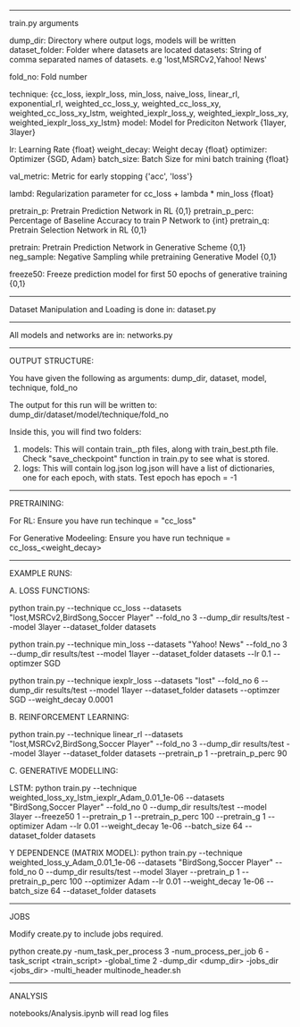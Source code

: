 ----
train.py arguments

dump_dir: Directory where output logs, models will be written
dataset_folder: Folder where datasets are located
datasets: String of comma separated names of datasets. e.g 'lost,MSRCv2,Yahoo! News'

fold_no: Fold number

technique: {cc_loss, iexplr_loss, min_loss, naive_loss, linear_rl, exponential_rl, weighted_cc_loss_y, weighted_cc_loss_xy, weighted_cc_loss_xy_lstm, weighted_iexplr_loss_y, weighted_iexplr_loss_xy, weighted_iexplr_loss_xy_lstm}
model: Model for Prediciton Network {1layer, 3layer}

lr: Learning Rate {float}
weight_decay: Weight decay {float}
optimizer: Optimizer {SGD, Adam}
batch_size: Batch Size for mini batch training {float}

val_metric: Metric for early stopping {'acc', 'loss'}

lambd: Regularization parameter for cc_loss + lambda * min_loss {float}

pretrain_p: Pretrain Prediction Network in RL {0,1}
pretrain_p_perc: Percentage of Baseline Accuracy to train P Network to {int}
pretrain_q: Pretrain Selection Network in RL {0,1}

pretrain: Pretrain Prediction Network in Generative Scheme {0,1}
neg_sample: Negative Sampling while pretraining Generative Model {0,1}

freeze50: Freeze prediction model for first 50 epochs of generative training {0,1}

-----
Dataset Manipulation and Loading is done in: dataset.py

-----
All models and networks are in: networks.py

-----
OUTPUT STRUCTURE:

You have given the following as arguments: dump_dir, dataset, model, technique, fold_no

The output for this run will be written to: dump_dir/dataset/model/technique/fold_no

Inside this, you will find two folders:
1. models: This will contain train_<epoch>.pth files, along with train_best.pth file. Check "save_checkpoint" function in train.py to see what is stored.
2. logs: This will contain log.json
    log.json will have a list of dictionaries, one for each epoch, with stats. Test epoch has epoch = -1
-----
PRETRAINING:

For RL: Ensure you have run techinque = "cc_loss"

For Generative Modeeling: Ensure you have run technique = cc_loss_<optimizer>_<lr>_<weight_decay>

-----
EXAMPLE RUNS:

A. LOSS FUNCTIONS:

python train.py   --technique cc_loss --datasets "lost,MSRCv2,BirdSong,Soccer Player" --fold_no 3 --dump_dir results/test --model 3layer --dataset_folder datasets

python train.py   --technique min_loss --datasets "Yahoo! News" --fold_no 3 --dump_dir results/test --model 1layer --dataset_folder datasets --lr 0.1
--optimzer SGD

python train.py   --technique iexplr_loss --datasets "lost" --fold_no 6 --dump_dir results/test --model 1layer --dataset_folder datasets --optimzer SGD --weight_decay 0.0001

B. REINFORCEMENT LEARNING:

python train.py   --technique linear_rl --datasets "lost,MSRCv2,BirdSong,Soccer Player" --fold_no 3 --dump_dir results/test --model 3layer --dataset_folder datasets --pretrain_p 1 --pretrain_p_perc 90

C. GENERATIVE MODELLING:

LSTM:
python train.py   --technique weighted_loss_xy_lstm_iexplr_Adam_0.01_1e-06 --datasets "BirdSong,Soccer Player" --fold_no 0 --dump_dir results/test --model 3layer --freeze50 1 --pretrain_p 1  --pretrain_p_perc 100 --pretrain_g 1 --optimizer Adam --lr 0.01 --weight_decay 1e-06 --batch_size 64 --dataset_folder datasets

Y DEPENDENCE (MATRIX MODEL):
python train.py   --technique weighted_loss_y_Adam_0.01_1e-06 --datasets "BirdSong,Soccer Player" --fold_no 0 --dump_dir results/test --model 3layer --pretrain_p 1  --pretrain_p_perc 100 --optimizer Adam --lr 0.01 --weight_decay 1e-06 --batch_size 64 --dataset_folder datasets

-----
JOBS

Modify create.py to include jobs required.

python create.py  -num_task_per_process 3 -num_process_per_job 6 -task_script <train_script> -global_time 2 -dump_dir <dump_dir> -jobs_dir <jobs_dir>  -multi_header multinode_header.sh

-----
ANALYSIS

notebooks/Analysis.ipynb will read log files